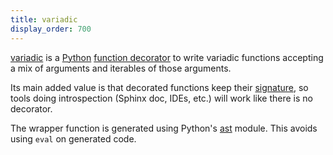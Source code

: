 ```yaml
---
title: variadic
display_order: 700
---
```

[variadic](http://jacquev6.github.io/variadic/) is a [Python](https://www.python.org/) [function decorator](https://docs.python.org/2/glossary.html#term-decorator) to write variadic functions accepting a mix of arguments and iterables of those arguments.

Its main added value is that decorated functions keep their [signature](https://docs.python.org/3/library/inspect.html#inspect.signature), so tools doing introspection (Sphinx doc, IDEs, etc.) will work like there is no decorator.

The wrapper function is generated using Python's [ast](https://docs.python.org/3/library/ast.html) module.
This avoids using `eval` on generated code.
